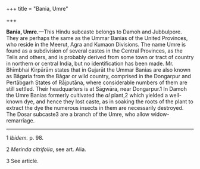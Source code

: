 +++
title = "Bania, Umre"

+++

**Bania, Umre.**—This Hindu subcaste belongs to Damoh and Jubbulpore. They are perhaps the same as the Ummar Banias of the United Provinces, who reside in the Meerut, Agra and Kumaon Divisions. The name Umre is found as a subdivision of several castes in the Central Provinces, as the Telis and others, and is probably derived from some town or tract of country in northern or central India, but no identification has been made. Mr. Bhīmbhai Kirpārām states that in Gujarāt the Ummar Banias are also known as Bāgaria from the Bāgar or wild country, comprised in the Dongarpur and Pertābgarh States of Rājputāna, where considerable numbers of them are still settled. Their headquarters is at Sāgwāra, near Dongarpur.1 In Damoh the Umre Banias formerly cultivated the *al* plant,2 which yielded a well-known dye, and hence they lost caste, as in soaking the roots of the plant to extract the dye the numerous insects in them are necessarily destroyed. The Dosar subcaste3 are a branch of the Umre, who allow widow-remarriage. 

___________________

1 *Ibidem.* p. 98. 

2 *Merinda citrifolia*, see art. Alia. 

3 See article. 

